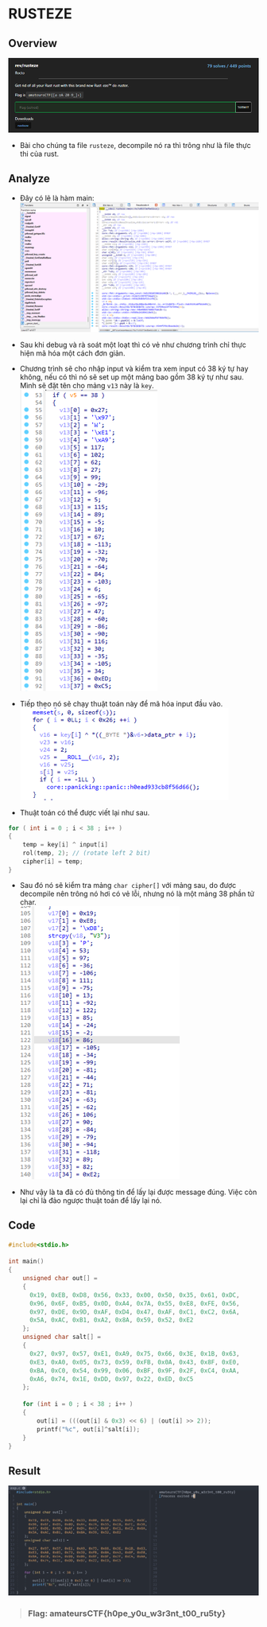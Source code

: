 # RUSTEZE

## Overview

![img](/amateursCTF/Rev/rusteze/assets/overview.png)

- Bài cho chúng ta file `rusteze`, decompile nó ra thì trông như là file thực thi của rust.

## Analyze

- Đây có lẽ là hàm main:
</br>![img](/amateursCTF/Rev/rusteze/assets/main.png)

- Sau khi debug và rà soát một loạt thì có vẻ như chương trình chỉ thực hiện mã hóa một cách đơn giản.

- Chương trình sẽ cho nhập input và kiểm tra xem input có 38 ký tự hay không, nếu có thì nó sẽ set up một mảng bao gồm 38 ký tự như sau. Mình sẽ đặt tên cho mảng `v13` này là `key`.
</br>![img](/amateursCTF/Rev/rusteze/assets/v13.png)

- Tiếp theo nó sẽ chạy thuật toán này để mã hóa input đầu vào.
</br>![img](/amateursCTF/Rev/rusteze/assets/enc.png)

- Thuật toán có thể được viết lại như sau.

```c
for ( int i = 0 ; i < 38 ; i++ )
{
    temp = key[i] ^ input[i]
    rol(temp, 2); // (rotate left 2 bit)
    cipher[i] = temp;
}
```

- Sau đó nó sẽ kiểm tra mảng `char cipher[]`  với mảng sau, do được decompile nên trông nó hơi có vẻ lỗi, nhưng nó là một mảng 38 phần tử char.
</br>![img](/amateursCTF/Rev/rusteze/assets/encrypted.png)

- Như vậy là ta đã có đủ thông tin để lấy lại được message đúng. Việc còn lại chỉ là đảo ngược thuật toán để lấy lại nó.

## Code

```c
#include<stdio.h>

int main()
{
	unsigned char out[] =
	{
	  0x19, 0xEB, 0xD8, 0x56, 0x33, 0x00, 0x50, 0x35, 0x61, 0xDC, 
	  0x96, 0x6F, 0xB5, 0x0D, 0xA4, 0x7A, 0x55, 0xE8, 0xFE, 0x56, 
	  0x97, 0xDE, 0x9D, 0xAF, 0xD4, 0x47, 0xAF, 0xC1, 0xC2, 0x6A, 
	  0x5A, 0xAC, 0xB1, 0xA2, 0x8A, 0x59, 0x52, 0xE2
	};
	unsigned char salt[] =
	{
	  0x27, 0x97, 0x57, 0xE1, 0xA9, 0x75, 0x66, 0x3E, 0x1B, 0x63, 
	  0xE3, 0xA0, 0x05, 0x73, 0x59, 0xFB, 0x0A, 0x43, 0x8F, 0xE0, 
	  0xBA, 0xC0, 0x54, 0x99, 0x06, 0xBF, 0x9F, 0x2F, 0xC4, 0xAA, 
	  0xA6, 0x74, 0x1E, 0xDD, 0x97, 0x22, 0xED, 0xC5
	};	

	for (int i = 0 ; i < 38 ; i++ )
	{
		out[i] = (((out[i] & 0x3) << 6) | (out[i] >> 2));
		printf("%c", out[i]^salt[i]);
	}
}
```

## Result

![img](/amateursCTF/Rev/rusteze/assets/result.png)

>### Flag: amateursCTF{h0pe_y0u_w3r3nt_t00_ru5ty}